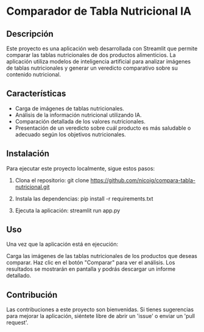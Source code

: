 # Comparador de Tabla Nutricional IA

## Descripción
Este proyecto es una aplicación web desarrollada con Streamlit que permite comparar las tablas nutricionales de dos productos alimenticios. La aplicación utiliza modelos de inteligencia artificial para analizar imágenes de tablas nutricionales y generar un veredicto comparativo sobre su contenido nutricional.

## Características
- Carga de imágenes de tablas nutricionales.
- Análisis de la información nutricional utilizando IA.
- Comparación detallada de los valores nutricionales.
- Presentación de un veredicto sobre cuál producto es más saludable o adecuado según los objetivos nutricionales.

## Instalación
Para ejecutar este proyecto localmente, sigue estos pasos:

1. Clona el repositorio:
   git clone https://github.com/nicoig/compara-tabla-nutricional.git

2. Instala las dependencias:
pip install -r requirements.txt

3. Ejecuta la aplicación:
streamlit run app.py

## Uso
Una vez que la aplicación está en ejecución:

Carga las imágenes de las tablas nutricionales de los productos que deseas comparar.
Haz clic en el botón "Comparar" para ver el análisis.
Los resultados se mostrarán en pantalla y podrás descargar un informe detallado.

## Contribución
Las contribuciones a este proyecto son bienvenidas. Si tienes sugerencias para mejorar la aplicación, siéntete libre de abrir un 'issue' o enviar un 'pull request'.

